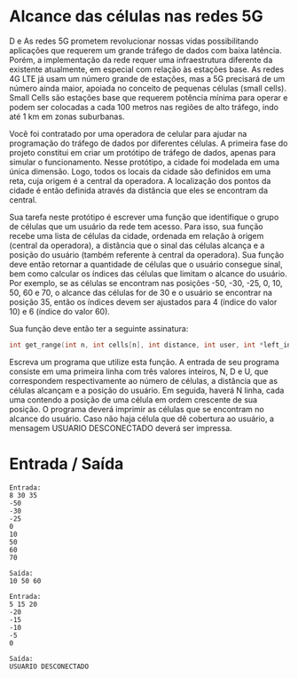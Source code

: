 # Alcance das células nas redes 5G

D e As redes 5G prometem revolucionar nossas vidas possibilitando aplicações que requerem um grande tráfego de dados com baixa latência. Porém, a implementação da rede requer uma infraestrutura diferente da existente atualmente, em especial com relação às estações base. As redes 4G LTE já usam um número grande de estações, mas a 5G precisará de um número ainda maior, apoiada no conceito de pequenas células (small cells). Small Cells são estações base que requerem potência mínima para operar e podem ser colocadas a cada 100 metros nas regiões de alto tráfego, indo até 1 km em zonas suburbanas.

Você foi contratado por uma operadora de celular para ajudar na programação do tráfego de dados por diferentes células. A primeira fase do projeto constitui em criar um protótipo de tráfego de dados, apenas para simular o funcionamento. Nesse protótipo, a cidade foi modelada em uma única dimensão. Logo, todos os locais da cidade são definidos em uma reta, cuja origem é a central da operadora. A localização dos pontos da cidade é então definida através da distância que eles se encontram da central.

Sua tarefa neste protótipo é escrever uma função que identifique o grupo de células que um usuário da rede tem acesso. Para isso, sua função recebe uma lista de células da cidade, ordenada em relação à origem (central da operadora), a distância que o sinal das células alcança e a posição do usuário (também referente à central da operadora). Sua função deve então retornar a quantidade de células que o usuário consegue sinal, bem como calcular os índices das células que limitam o alcance do usuário. Por exemplo, se as células se encontram nas posições -50, -30, -25, 0, 10, 50, 60 e 70, o alcance das células for de 30 e o usuário se encontrar na posição 35, então os índices devem ser ajustados para 4 (índice do valor 10) e 6 (índice do valor 60).

Sua função deve então ter a seguinte assinatura:
```c
int get_range(int n, int cells[n], int distance, int user, int *left_index, int *right_index);
```

Escreva um programa que utilize esta função. A entrada de seu programa consiste em uma primeira linha com três valores inteiros, N, D e U, que correspondem respectivamente ao número de células, a distância que as células alcançam e a posição do usuário. Em seguida, haverá N linha, cada uma contendo a posição de uma célula em ordem crescente de sua posição. O programa deverá imprimir as células que se encontram no alcance do usuário. Caso não haja célula que dê cobertura ao usuário, a mensagem USUARIO DESCONECTADO deverá ser impressa.

# Entrada / Saída

```
Entrada:
8 30 35
-50
-30
-25
0
10
50
60  
70

Saída:
10 50 60
```

```
Entrada:
5 15 20
-20
-15
-10
-5
0

Saída:
USUARIO DESCONECTADO
```
